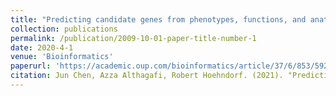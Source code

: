 ```yaml
---
title: "Predicting candidate genes from phenotypes, functions, and anatomical site of experssion"
collection: publications
permalink: /publication/2009-10-01-paper-title-number-1
date: 2020-4-1
venue: 'Bioinformatics'
paperurl: 'https://academic.oup.com/bioinformatics/article/37/6/853/5922810?login=true'
citation: Jun Chen, Azza Althagafi, Robert Hoehndorf. (2021). "Predicting candidate genes from phenotypes, functions, and anatomical site of experssion." <i>Bioinformatics</i>. 
---
```



